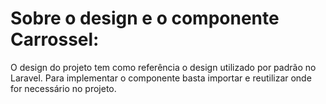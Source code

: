 # Sobre o design e o componente Carrossel:

O design do projeto tem como referência o design utilizado por padrão no Laravel.
Para implementar o componente basta importar e reutilizar onde for necessário no projeto.